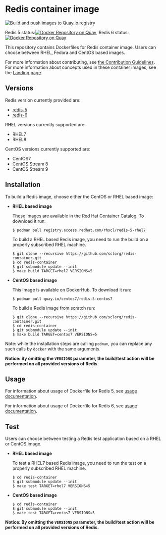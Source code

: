 Redis container image
=====================

[![Build and push images to Quay.io registry](https://github.com/sclorg/redis-container/actions/workflows/build-and-push.yml/badge.svg)](https://github.com/sclorg/redis-container/actions/workflows/build-and-push.yml)

Redis 5 status:[![Docker Repository on Quay](https://quay.io/repository/centos7/redis-5-centos7/status "Docker Repository on Quay")](https://quay.io/repository/centos7/redis-5-centos7), Redis 6 status:
[![Docker Repository on Quay](https://quay.io/repository/centos7/redis-6-centos7/status "Docker Repository on Quay")](https://quay.io/repository/centos7/redis-6-centos7)

This repository contains Dockerfiles for Redis container image.
Users can choose between RHEL, Fedora and CentOS based images.

For more information about contributing, see
[the Contribution Guidelines](https://github.com/sclorg/welcome/blob/master/contribution.md).
For more information about concepts used in these container images, see the
[Landing page](https://github.com/sclorg/welcome).


Versions
--------
Redis version currently provided are:
* [redis-5](5)
* [redis-6](6)

RHEL versions currently supported are:
* RHEL7
* RHEL8

CentOS versions currently supported are:
* CentOS7
* CentOS Stream 8
* CentOS Stream 9


Installation
------------
To build a Redis image, choose either the CentOS or RHEL based image:
*  **RHEL based image**

    These images are available in the [Red Hat Container Catalog](https://access.redhat.com/containers/#/registry.access.redhat.com/rhscl/redis-5-rhel7).
    To download it run:

    ```
    $ podman pull registry.access.redhat.com/rhscl/redis-5-rhel7
    ```

    To build a RHEL based Redis image, you need to run the build on a properly
    subscribed RHEL machine.

    ```
    $ git clone --recursive https://github.com/sclorg/redis-container.git
    $ cd redis-container
    $ git submodule update --init
    $ make build TARGET=rhel7 VERSIONS=5
    ```

*  **CentOS based image**

    This image is available on DockerHub. To download it run:

    ```
    $ podman pull quay.io/centos7/redis-5-centos7
    ```

    To build a Redis image from scratch run:

    ```
    $ git clone --recursive https://github.com/sclorg/redis-container.git
    $ cd redis-container
    $ git submodule update --init
    $ make build TARGET=centos7 VERSIONS=5
    ```

Note: while the installation steps are calling `podman`, you can replace any such calls by `docker` with the same arguments.

**Notice: By omitting the `VERSIONS` parameter, the build/test action will be performed
on all provided versions of Redis.**


Usage
-----

For information about usage of Dockerfile for Redis 5,
see [usage documentation](5).

For information about usage of Dockerfile for Redis 6,
see [usage documentation](6).

Test
----
Users can choose between testing a Redis test application based on a RHEL or CentOS image.

*  **RHEL based image**

    To test a RHEL7 based Redis image, you need to run the test on a properly
    subscribed RHEL machine.

    ```
    $ cd redis-container
    $ git submodule update --init
    $ make test TARGET=rhel7 VERSIONS=5
    ```

*  **CentOS based image**

    ```
    $ cd redis-container
    $ git submodule update --init
    $ make test TARGET=centos7 VERSIONS=5
    ```

**Notice: By omitting the `VERSIONS` parameter, the build/test action will be performed
on all provided versions of Redis.**
